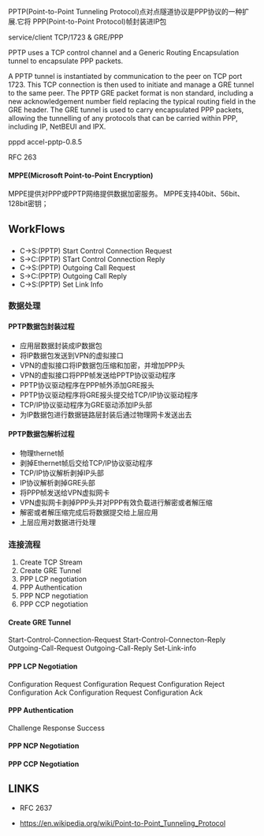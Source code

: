 PPTP(Point-to-Point Tunneling Protocol)点对点隧道协议是PPP协议的⼀种扩展.它将
PPP(Point-to-Point Protocol)帧封装进IP包

service/client
TCP/1723 & GRE/PPP

PPTP uses a TCP control channel and a Generic Routing Encapsulation tunnel to encapsulate PPP packets.

A PPTP tunnel is instantiated by communication to the peer on TCP port 1723.
This TCP connection is then used to initiate and manage a GRE tunnel to the same peer.
The PPTP GRE packet format is non standard, including a new acknowledgement number field replacing the typical routing field in the GRE header.
The GRE tunnel is used to carry encapsulated PPP packets, allowing the tunnelling of any protocols that can be carried within PPP, including IP, NetBEUI and IPX.




pppd
accel-pptp-0.8.5

RFC 263


#### MPPE(Microsoft Point-to-Point Encryption)

MPPE提供对PPP或PPTP网络提供数据加密服务。
MPPE支持40bit、56bit、128bit密钥；



## WorkFlows

###

* C->S:(PPTP) Start Control Connection Request
* S->C:(PPTP) STart Control Connection Reply
* C->S:(PPTP) Outgoing Call Request
* S->C:(PPTP) Outgoing Call Reply
* C->S:(PPTP) Set Link Info

### 数据处理

#### PPTP数据包封装过程

* 应用层数据封装成IP数据包
* 将IP数据包发送到VPN的虚拟接口
* VPN的虚拟接口将IP数据包压缩和加密，并增加PPP头
* VPN的虚拟接口将PPP帧发送给PPTP协议驱动程序
* PPTP协议驱动程序在PPP帧外添加GRE报头
* PPTP协议驱动程序将GRE报头提交给TCP/IP协议驱动程序
* TCP/IP协议驱动程序为GRE驱动添加IP头部
* 为IP数据包进行数据链路层封装后通过物理网卡发送出去

#### PPTP数据包解析过程

* 物理thernet帧
* 剥掉Ethernet帧后交给TCP/IP协议驱动程序
* TCP/IP协议解析剥掉IP头部
* IP协议解析剥掉GRE头部
* 将PPP帧发送给VPN虚拟网卡
* VPN虚拟网卡剥掉PPP头并对PPP有效负载进行解密或者解压缩
* 解密或者解压缩完成后将数据提交给上层应用
* 上层应用对数据进行处理

### 连接流程

1. Create TCP Stream
2. Create GRE Tunnel
3. PPP LCP negotiation
4. PPP Authentication
5. PPP NCP negotiation
6. PPP CCP negotiation

#### Create GRE Tunnel

Start-Control-Connection-Request
Start-Control-Connecton-Reply
Outgoing-Call-Request
Outgoing-Call-Reply
Set-Link-info

#### PPP LCP Negotiation

Configuration Request
Configuration Request
Configuration Reject
Configuration Ack
Configuration Request
Configuration Ack

#### PPP Authentication

Challenge
Response
Success


#### PPP NCP Negotiation
#### PPP CCP Negotiation




## LINKS

* RFC 2637

* <https://en.wikipedia.org/wiki/Point-to-Point_Tunneling_Protocol>
